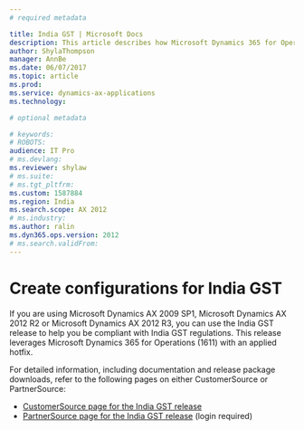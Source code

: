 ```yaml
---
# required metadata

title: India GST | Microsoft Docs
description: This article describes how Microsoft Dynamics 365 for Operations (1611) can be used to create India GST configurations for some Microsoft Dynamics AX versions. 
author: ShylaThompson
manager: AnnBe
ms.date: 06/07/2017
ms.topic: article
ms.prod: 
ms.service: dynamics-ax-applications
ms.technology: 

# optional metadata

# keywords: 
# ROBOTS: 
audience: IT Pro
# ms.devlang: 
ms.reviewer: shylaw
# ms.suite: 
# ms.tgt_pltfrm: 
ms.custom: 1587884
ms.region: India
ms.search.scope: AX 2012
# ms.industry: 
ms.author: ralin
ms.dyn365.ops.version: 2012
# ms.search.validFrom:
---
```


# Create configurations for India GST

If you are using Microsoft Dynamics AX 2009 SP1, Microsoft Dynamics AX 2012 R2 or Microsoft Dynamics AX 2012 R3, you can use the India GST release to help you be compliant with India GST regulations. This release leverages Microsoft Dynamics 365 for Operations (1611) with an applied hotfix. 

For detailed information, including documentation and release package downloads, refer to the following pages on either CustomerSource or PartnerSource:

- [CustomerSource page for the India GST release](https://mbs.microsoft.com/customersource/global/AX/downloads/tax-regulatory-updates/GST-India)
- [PartnerSource page for the India GST release](https://mbs.microsoft.com/partnersource/northamerica/deployment/downloads/tax-regulatory-updates/GST-India) (login required)



